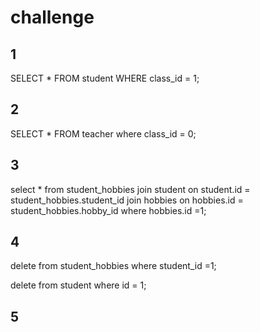 # challenge
## 1


SELECT * FROM student 
	WHERE class_id = 1; 

## 2


SELECT * FROM teacher where class_id = 0;

## 3 

select * from student_hobbies 
join student
on student.id = student_hobbies.student_id
join hobbies
on hobbies.id = student_hobbies.hobby_id
where hobbies.id =1;

## 4
delete from student_hobbies
where student_id =1;

delete from student
where id = 1;

## 5




